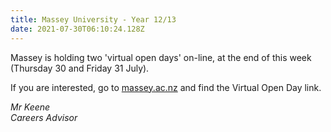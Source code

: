 ```yaml
---
title: Massey University - Year 12/13
date: 2021-07-30T06:10:24.128Z
---
```

Massey is holding two 'virtual open days' on-line, at the end of this week (Thursday 30 and Friday 31 July). 

If you are interested, go to [massey.ac.nz](https://www.massey.ac.nz/) and find the Virtual Open Day link.

*Mr Keene  
Careers Advisor*